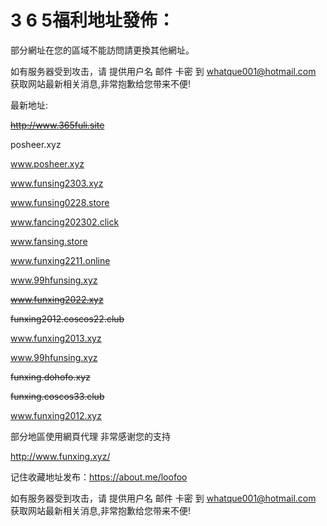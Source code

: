 # 3 6 5福利地址發佈：  

  部分網址在您的區域不能訪問請更換其他網址。
  
  如有服务器受到攻击，请 提供用户名 邮件 卡密 到 whatque001@hotmail.com 获取网站最新相关消息,非常抱歉给您带来不便!
  
  最新地址:
  
  ~~http://www.365fuli.site~~  

  posheer.xyz
  
  www.posheer.xyz
  
  www.funsing2303.xyz

  www.funsing0228.store

  www.fancing202302.click

  www.fansing.store
  
  www.funxing2211.online 
  
  www.99hfunsing.xyz
  
  ~~www.funxing2022.xyz~~
  
  ~~funxing2012.coscos22.club~~
  
  www.funxing2013.xyz
  
  www.99hfunsing.xyz

  
  ~~funxing.dohofo.xyz~~
  
  ~~funxing.coscos33.club~~
  
  www.funxing2012.xyz
  
  部分地區使用網頁代理
  非常感谢您的支持
  
  http://www.funxing.xyz/

记住收藏地址发布：https://about.me/loofoo

如有服务器受到攻击，请 提供用户名 邮件 卡密 到 whatque001@hotmail.com 获取网站最新相关消息,非常抱歉给您带来不便!
